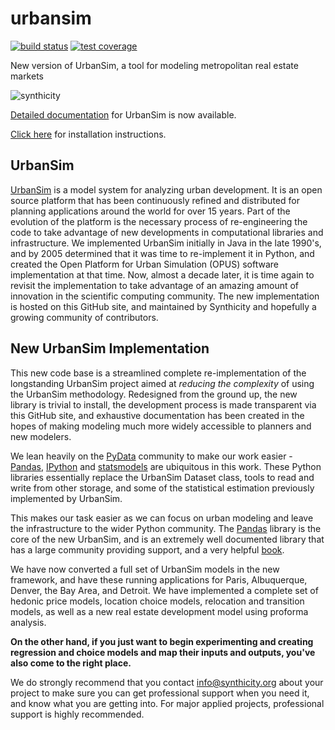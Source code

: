 urbansim
========

[![build status](http://img.shields.io/travis/synthicity/urbansim.svg)](https://travis-ci.org/synthicity/urbansim) [![test coverage](http://img.shields.io/coveralls/synthicity/urbansim.svg)](https://coveralls.io/r/synthicity/urbansim)

New version of UrbanSim, a tool for modeling metropolitan real estate markets

![synthicity](http://i.imgur.com/4YyN8ob.jpg)

[Detailed documentation](http://synthicity.github.io/urbansim/) for UrbanSim is now available.

[Click here](http://synthicity.github.io/urbansim/gettingstarted.html#installation) for installation instructions.

UrbanSim
--------
[UrbanSim](http://urbansim.org/) is a model system for analyzing urban development.  It is an open source platform that has been continuously refined and distributed for planning applications around the world for over 15 years.  Part of the evolution of the platform is the necessary process of re-engineering the code to take advantage of new developments in computational libraries and infrastructure.  We implemented UrbanSim initially in Java in the late 1990's, and by 2005 determined that it was time to re-implement it in Python, and created the Open Platform for Urban Simulation (OPUS) software implementation at that time.  Now, almost a decade later, it is time again to revisit the implementation to take advantage of an amazing amount of innovation in the scientific computing community. The new implementation is hosted on this GitHub site, and maintained by Synthicity and hopefully a growing community of contributors.

New UrbanSim Implementation
---------------------------

This new code base is a streamlined complete re-implementation of the longstanding UrbanSim project aimed at *reducing the complexity* of using the UrbanSim methodology.  Redesigned from the ground up, the new library is trivial to install, the development process is made transparent via this GitHub site, and exhaustive documentation has been created in the hopes of making modeling much more widely accessible to planners and new modelers.

We lean heavily on the [PyData](http://pydata.org) community to make our work easier - [Pandas](pandas.pydata.org), [IPython](http://ipython.org/) and [statsmodels](http://statsmodels.sourceforge.net/) are ubiquitous in this work.  These Python libraries essentially replace the UrbanSim Dataset class, tools to read and write from other storage, and some of the statistical estimation previously implemented by UrbanSim.

This makes our task easier as we can focus on urban modeling and leave the infrastructure to the wider Python community.  The [Pandas](http://pandas.pydata.org) library is the core of the new UrbanSim, and is an extremely well documented library that has a large community providing support, and a very helpful [book](http://www.amazon.com/Python-Data-Analysis-Wes-McKinney/dp/1449319793).

We have now converted a full set of UrbanSim models in the new framework, and have these running applications for Paris, Albuquerque, Denver, the Bay Area, and Detroit.  We have implemented a complete set of hedonic price models, location choice models, relocation and transition models, as well as a new real estate development model using proforma analysis.

**On the other hand, if you just want to begin experimenting and creating regression and choice models and map their inputs and outputs, you've also come to the right place.**

We do strongly recommend that you contact info@synthicity.org about your project to make sure you can get professional support when you need it, and know what you are getting into.  For major applied projects, professional support is highly recommended.

